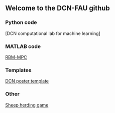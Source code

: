 ## Welcome to the DCN-FAU github



### Python code
[DCN computational lab for machine learning]

### MATLAB code
[RBM-MPC](TODO)

### Templates
[DCN poster template](https://github.com/DCN-FAU/DCN_poster_template.git)

### Other
[Sheep herding game](https://github.com/danielveldman/sheep_herding_game.git)
